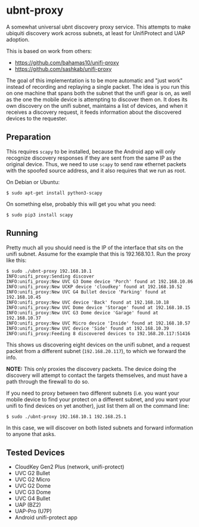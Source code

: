 ubnt-proxy
==========

A somewhat universal ubnt discovery proxy service. This attempts to
make ubiquiti discovery work across subnets, at least for
UnifiProtect and UAP adoption.

This is based on work from others:

 * https://github.com/bahamas10/unifi-proxy
 * https://github.com/sashkab/unifi-proxy

 The goal of this implementation is to be more automatic and "just
 work" instead of recording and replaying a single packet. The idea is
 you run this on one machine that spans both the subnet that the unifi
 gear is on, as well as the one the mobile device is attempting to
 discover them on. It does its own discovery on the unifi subnet,
 maintains a list of devices, and when it receives a discovery
 request, it feeds information about the discovered devices to the
 requester.
 
 Preparation
 -----------
 
 This requires `scapy` to be installed, because the Android app will
 only recognize discovery responses if they are sent from the same IP
 as the original device. Thus, we need to use `scapy` to send raw
 ethernet packets with the spoofed source address, and it also
 requires that we run as root.
 
 On Debian or Ubuntu:
 
 ``` console
 $ sudo apt-get install python3-scapy
 ```
 
 On something else, probably this will get you what you need:
 
 ```console
 $ sudo pip3 install scapy
 ```
 
 Running
 -------
 
 Pretty much all you should need is the IP of the interface that sits
 on the unifi subnet. Assume for the example that this is
 192.168.10.1. Run the proxy like this:
 
 ``` console
$ sudo ./ubnt-proxy 192.168.10.1
INFO:unifi_proxy:Sending discover
INFO:unifi_proxy:New UVC G3 Dome device 'Porch' found at 192.168.10.86
INFO:unifi_proxy:New UCKP device 'cloudkey' found at 192.168.10.52
INFO:unifi_proxy:New UVC G4 Bullet device 'Parking' found at 192.168.10.45
INFO:unifi_proxy:New UVC device 'Back' found at 192.168.10.18
INFO:unifi_proxy:New UVC Dome device 'Storage' found at 192.168.10.15
INFO:unifi_proxy:New UVC G3 Dome device 'Garage' found at 192.168.10.37
INFO:unifi_proxy:New UVC Micro device 'Inside' found at 192.168.10.57
INFO:unifi_proxy:New UVC device 'Side' found at 192.168.10.39
INFO:unifi_proxy:Feeding 8 discovered devices to 192.168.20.117:51416
```

This shows us discovering eight devices on the unifi subnet, and a
request packet from a different subnet (`192.168.20.117`), to which we
forward the info.

**NOTE:** This only proxies the discovery packets. The device doing
the discovery will attempt to contact the targets themselves, and must
have a path through the firewall to do so.

If you need to proxy between two different subnets (i.e. you want your
mobile device to find your protect on a different subnet, and you want
your unifi to find devices on yet another), just list them all on the
command line:

``` console
$ sudo ./ubnt-proxy 192.168.10.1 192.168.25.1
```

In this case, we will discover on both listed subnets and forward
information to anyone that asks.

Tested Devices
--------------
* CloudKey Gen2 Plus (network, unifi-protect)
* UVC G2 Bullet
* UVC G2 Micro
* UVC G2 Dome
* UVC G3 Dome
* UVC G4 Bullet
* UAP (BZ2)
* UAP-Pro (U7P)
* Android unifi-protect app
